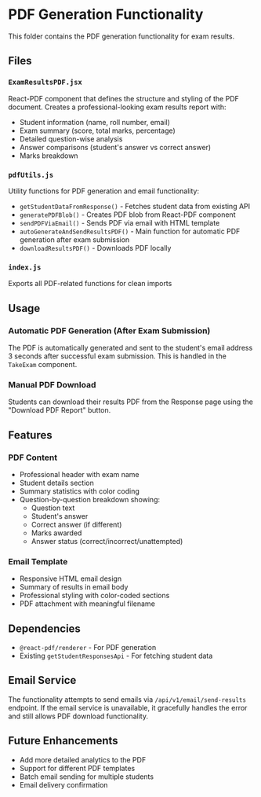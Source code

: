 # PDF Generation Functionality

This folder contains the PDF generation functionality for exam results.

## Files

### `ExamResultsPDF.jsx`
React-PDF component that defines the structure and styling of the PDF document. Creates a professional-looking exam results report with:
- Student information (name, roll number, email)
- Exam summary (score, total marks, percentage)
- Detailed question-wise analysis
- Answer comparisons (student's answer vs correct answer)
- Marks breakdown

### `pdfUtils.js`
Utility functions for PDF generation and email functionality:
- `getStudentDataFromResponse()` - Fetches student data from existing API
- `generatePDFBlob()` - Creates PDF blob from React-PDF component
- `sendPDFViaEmail()` - Sends PDF via email with HTML template
- `autoGenerateAndSendResultsPDF()` - Main function for automatic PDF generation after exam submission
- `downloadResultsPDF()` - Downloads PDF locally

### `index.js`
Exports all PDF-related functions for clean imports

## Usage

### Automatic PDF Generation (After Exam Submission)
The PDF is automatically generated and sent to the student's email address 3 seconds after successful exam submission. This is handled in the `TakeExam` component.

### Manual PDF Download
Students can download their results PDF from the Response page using the "Download PDF Report" button.

## Features

### PDF Content
- Professional header with exam name
- Student details section
- Summary statistics with color coding
- Question-by-question breakdown showing:
  - Question text
  - Student's answer
  - Correct answer (if different)
  - Marks awarded
  - Answer status (correct/incorrect/unattempted)

### Email Template
- Responsive HTML email design
- Summary of results in email body
- Professional styling with color-coded sections
- PDF attachment with meaningful filename

## Dependencies
- `@react-pdf/renderer` - For PDF generation
- Existing `getStudentResponsesApi` - For fetching student data

## Email Service
The functionality attempts to send emails via `/api/v1/email/send-results` endpoint. If the email service is unavailable, it gracefully handles the error and still allows PDF download functionality.

## Future Enhancements
- Add more detailed analytics to the PDF
- Support for different PDF templates
- Batch email sending for multiple students
- Email delivery confirmation
